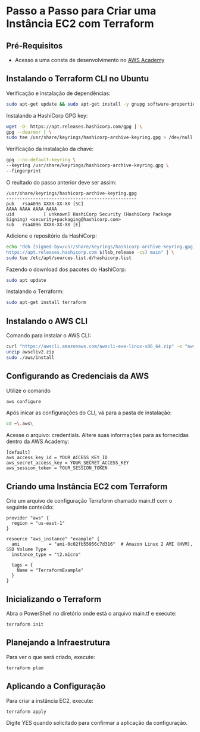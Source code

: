 # Passo a Passo para Criar uma Instância EC2 com Terraform

## Pré-Requisitos
- Acesso a uma consta de desenvolvimento no [AWS Academy](https://awsacademy.instructure.com/)

## Instalando o Terraform CLI no Ubuntu
Verificação e instalação de dependências:
```bash
sudo apt-get update && sudo apt-get install -y gnupg software-properties-common
```
Instalando a HashiCorp GPG key:
```bash
wget -O- https://apt.releases.hashicorp.com/gpg | \
gpg --dearmor | \
sudo tee /usr/share/keyrings/hashicorp-archive-keyring.gpg > /dev/null
```
Verificação da instalação da chave:
```bash
gpg --no-default-keyring \
--keyring /usr/share/keyrings/hashicorp-archive-keyring.gpg \
--fingerprint
```
O reultado do passo anterior deve ser assim:
```
/usr/share/keyrings/hashicorp-archive-keyring.gpg
-------------------------------------------------
pub   rsa4096 XXXX-XX-XX [SC]
AAAA AAAA AAAA AAAA
uid           [ unknown] HashiCorp Security (HashiCorp Package Signing) <security+packaging@hashicorp.com>
sub   rsa4096 XXXX-XX-XX [E]
```
Adicione o repositório da HashiCorp:
```bash
echo "deb [signed-by=/usr/share/keyrings/hashicorp-archive-keyring.gpg] \
https://apt.releases.hashicorp.com $(lsb_release -cs) main" | \
sudo tee /etc/apt/sources.list.d/hashicorp.list
```
Fazendo o download dos pacotes do HashiCorp:
```bash
sudo apt update
```
Instalando o Terraform:
```bash
sudo apt-get install terraform
```

## Instalando o AWS CLI
Comando para instalar o AWS CLI:
```bash
curl "https://awscli.amazonaws.com/awscli-exe-linux-x86_64.zip" -o "awscliv2.zip"
unzip awscliv2.zip
sudo ./aws/install
```
## Configurando as Credenciais da AWS
Utilize o comando 
```bash
aws configure
```
Após inicar as configurações do CLI, vá para a pasta de instalação:
```bash
cd ~\.aws\
```
Acesse o arquivo: credentials. Altere suas informações para as fornecidas dentro da AWS Academy:
```
[default]
aws_access_key_id = YOUR_ACCESS_KEY_ID
aws_secret_access_key = YOUR_SECRET_ACCESS_KEY
aws_session_token = YOUR_SESSION_TOKEN
```
## Criando uma Instância EC2 com Terraform
Crie um arquivo de configuração Terraform chamado main.tf com o seguinte conteúdo:
```
provider "aws" {
  region = "us-east-1"
}

resource "aws_instance" "example" {
  ami           = "ami-0c02fb55956c7d316"  # Amazon Linux 2 AMI (HVM), SSD Volume Type
  instance_type = "t2.micro"

  tags = {
    Name = "TerraformExample"
  }
}
```

## Inicializando o Terraform
Abra o PowerShell no diretório onde está o arquivo main.tf e execute:
```
terraform init
```

## Planejando a Infraestrutura
Para ver o que será criado, execute:
```
terraform plan
```

## Aplicando a Configuração
Para criar a instância EC2, execute:
```
terraform apply
```
Digite YES quando solicitado para confirmar a aplicação da configuração.
